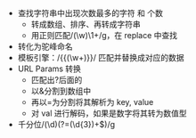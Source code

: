 - 查找字符串中出现次数最多的字符 和 个数
  - 转成数组、排序、再转成字符串
  - 用正则匹配/(\w)\1+/g，在 replace 中查找
- 转化为驼峰命名
- 模板引擎：/\{\{(\w+)\}\}/ 匹配并替换成对应的数据
- URL Params 转换
  - 匹配出?后面的
  - 以&分割到数组中
  - 再以=为分割将其解析为 key, value
  - 对 val 进行解码，如果是数字将其转为数值型
- 千分位/(\d)(?=(\d{3})+$)/g
